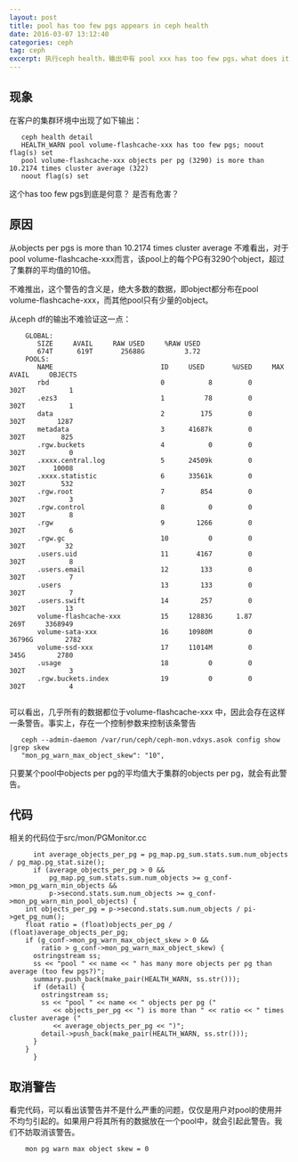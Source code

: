 ```yaml
---
layout: post
title: pool has too few pgs appears in ceph health
date: 2016-03-07 13:12:40
categories: ceph
tag: ceph
excerpt: 执行ceph health，输出中有 pool xxx has too few pgs，what does it mean？
---
```



现象
------

在客户的集群环境中出现了如下输出：

```
   ceph health detail
   HEALTH_WARN pool volume-flashcache-xxx has too few pgs; noout flag(s) set
   pool volume-flashcache-xxx objects per pg (3290) is more than 10.2174 times cluster average (322)
   noout flag(s) set
```

这个has too few pgs到底是何意？ 是否有危害？

原因
------
从objects per pgs is more than 10.2174 times cluster average 不难看出，对于pool volume-flashcache-xxx而言，该pool上的每个PG有3290个object，超过了集群的平均值的10倍。

不难推出，这个警告的含义是，绝大多数的数据，即object都分布在pool volume-flashcache-xxx，而其他pool只有少量的object。

从ceph df的输出不难验证这一点：

```
	GLOBAL:
	   SIZE     AVAIL     RAW USED     %RAW USED 
	   674T      619T       25688G          3.72 
	POOLS:
	   NAME                           ID     USED       %USED     MAX AVAIL     OBJECTS 
	   rbd                            0           8         0          302T           1 
	   .ezs3                          1          78         0          302T           1 
	   data                           2         175         0          302T        1287 
	   metadata                       3      41687k         0          302T         825 
	   .rgw.buckets                   4           0         0          302T           0 
	   .xxxx.central.log              5      24509k         0          302T       10008 
	   .xxxx.statistic                6      33561k         0          302T         532 
	   .rgw.root                      7         854         0          302T           3 
	   .rgw.control                   8           0         0          302T           8 
	   .rgw                           9        1266         0          302T           6 
	   .rgw.gc                        10          0         0          302T          32 
	   .users.uid                     11       4167         0          302T           8 
	   .users.email                   12        133         0          302T           7 
	   .users                         13        133         0          302T           7 
	   .users.swift                   14        257         0          302T          13 
	   volume-flashcache-xxx          15     12883G      1.87          269T     3368949
	   volume-sata-xxx                16     10980M         0        36796G        2782 
	   volume-ssd-xxx                 17     11014M         0          345G        2780 
	   .usage                         18          0         0          302T           3 
	   .rgw.buckets.index             19          0         0          302T           4 
 
```

可以看出，几乎所有的数据都位于volume-flashcache-xxx 中，因此会存在这样一条警告。事实上，存在一个控制参数来控制该条警告

```
   ceph --admin-daemon /var/run/ceph/ceph-mon.vdxys.asok config show |grep skew
   "mon_pg_warn_max_object_skew": "10",
```

只要某个pool中objects per pg的平均值大于集群的objects per pg，就会有此警告。

代码
-----

相关的代码位于src/mon/PGMonitor.cc

```
      int average_objects_per_pg = pg_map.pg_sum.stats.sum.num_objects / pg_map.pg_stat.size();
      if (average_objects_per_pg > 0 &&
          pg_map.pg_sum.stats.sum.num_objects >= g_conf->mon_pg_warn_min_objects &&
          p->second.stats.sum.num_objects >= g_conf->mon_pg_warn_min_pool_objects) {
	int objects_per_pg = p->second.stats.sum.num_objects / pi->get_pg_num();
	float ratio = (float)objects_per_pg / (float)average_objects_per_pg;
	if (g_conf->mon_pg_warn_max_object_skew > 0 &&
	    ratio > g_conf->mon_pg_warn_max_object_skew) {
	  ostringstream ss;
	  ss << "pool " << name << " has many more objects per pg than average (too few pgs?)";
	  summary.push_back(make_pair(HEALTH_WARN, ss.str()));
	  if (detail) {
	    ostringstream ss;
	    ss << "pool " << name << " objects per pg ("
	       << objects_per_pg << ") is more than " << ratio << " times cluster average ("
	       << average_objects_per_pg << ")";
	    detail->push_back(make_pair(HEALTH_WARN, ss.str()));
	  }
	}
      }
```

取消警告
--------
看完代码，可以看出该警告并不是什么严重的问题，仅仅是用户对pool的使用并不均匀引起的。如果用户将其所有的数据放在一个pool中，就会引起此警告。我们不妨取消该警告。

```
	mon pg warn max object skew = 0
```